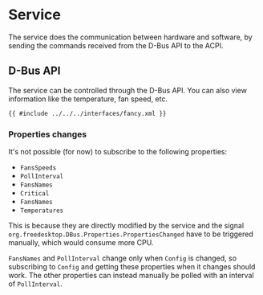 # Service

The service does the communication between hardware and software,
by sending the commands received from the D-Bus API to the ACPI.

## D-Bus API

The service can be controlled through the D-Bus API.
You can also view information like the temperature, fan speed, etc.

```xml
{{ #include ../../../interfaces/fancy.xml }}
```

### Properties changes

It's not possible (for now) to subscribe to the following properties:

- `FansSpeeds`
- `PollInterval`
- `FansNames`
- `Critical`
- `FansNames`
- `Temperatures`

This is because they are directly modified by the service
and the signal `org.freedesktop.DBus.Properties.PropertiesChanged`
have to be triggered manually, which would consume more CPU.

`FansNames` and `PollInterval` change only when `Config` is changed,
so subscribing to `Config`
and getting these properties when it changes should work.
The other properties can instead manually be polled
with an interval of `PollInterval`.
